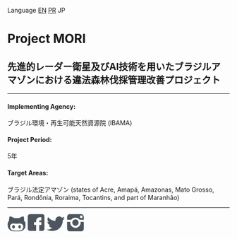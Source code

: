 Language [EN](README.md)  [PR](README_PR.md)  JP  

[](
  HeaderImage
  )
# Project MORI
## 先進的レーダー衛星及びAI技術を用いたブラジルアマゾンにおける違法森林伐採管理改善プロジェクト
---

#### Implementing Agency:
ブラジル環境・再生可能天然資源院 (IBAMA)

#### Project Period:
5年

#### Target Areas:
ブラジル法定アマゾン (states of Acre, Amapá, Amazonas, Mato Grosso, Pará, Rondônia, Roraima, Tocantins, and part of Maranhão)

---
[![GitHub](images/gh.png)](https://github.com/Project-MORI)  [![Facebook](images/fb.png)](#)  [![Twitter](images/tw.png)](#)  [![Instagram](images/is.png)](#)

